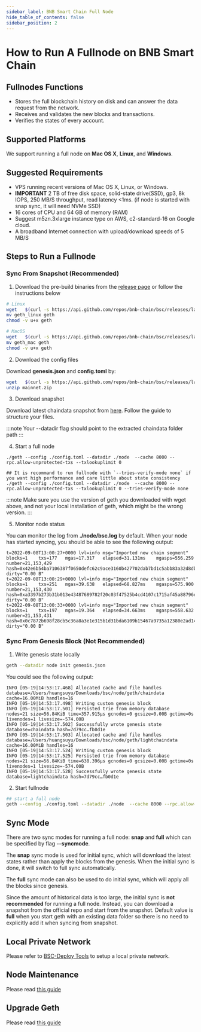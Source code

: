 ```yaml
---
sidebar_label: BNB Smart Chain Full Node
hide_table_of_contents: false
sidebar_position: 2
---
```

# How to Run A Fullnode on BNB Smart Chain

## Fullnodes Functions

* Stores the full blockchain history on disk and can answer the data request from the network.
* Receives and validates the new blocks and transactions.
* Verifies the states of every account.

## Supported Platforms

We support running a full node on **Mac OS X**, **Linux**, and **Windows**.

## Suggested Requirements
- VPS running recent versions of Mac OS X, Linux, or Windows.
- **IMPORTANT** 2 TB of free disk space, solid-state drive(SSD), gp3, 8k IOPS, 250 MB/S throughput, read latency <1ms. (if node is started with snap sync, it will need NVMe SSD)
- 16 cores of CPU and 64 GB of memory (RAM)
- Suggest m5zn.3xlarge instance type on AWS, c2-standard-16 on Google cloud.
- A broadband Internet connection with upload/download speeds of 5 MB/S

## Steps to Run a Fullnode

### Sync From Snapshot (Recommended)

1. Download the pre-build binaries from the [release page](https://github.com/bnb-chain/bsc/releases/latest) or follow the instructions below

```bash
# Linux
wget   $(curl -s https://api.github.com/repos/bnb-chain/bsc/releases/latest |grep browser_ |grep geth_linux |cut -d\" -f4)
mv geth_linux geth
chmod -v u+x geth

# MacOS
wget   $(curl -s https://api.github.com/repos/bnb-chain/bsc/releases/latest |grep browser_ |grep geth_mac |cut -d\" -f4)
mv geth_mac geth
chmod -v u+x geth
```

2. Download the config files

Download **genesis.json** and **config.toml** by:

```bash
wget   $(curl -s https://api.github.com/repos/bnb-chain/bsc/releases/latest |grep browser_ |grep mainnet |cut -d\" -f4)
unzip mainnet.zip
```

3. Download snapshot

Download latest chaindata snapshot from [here](https://github.com/bnb-chain/bsc-snapshots). Follow the guide to structure your files.

:::note
Your --datadir flag should point to the extracted chaindata folder path
:::

4. Start a full node
```
./geth --config ./config.toml --datadir ./node  --cache 8000 --rpc.allow-unprotected-txs --txlookuplimit 0

## It is recommand to run fullnode with `--tries-verify-mode none` if you want high performance and care little about state consistency
./geth --config ./config.toml --datadir ./node  --cache 8000 --rpc.allow-unprotected-txs --txlookuplimit 0 --tries-verify-mode none
```
:::note
Make sure you use the version of geth you downloaded with wget above, and not your local installation of geth, which might be the wrong version.
:::

5. Monitor node status

You can monitor the log from **./node/bsc.log** by default. When your node has started syncing, you should be able to see the following output:

```
t=2022-09-08T13:00:27+0000 lvl=info msg="Imported new chain segment"             blocks=1    txs=177   mgas=17.317   elapsed=31.131ms    mgasps=556.259  number=21,153,429 hash=0x42e6b54ba7106387f0650defc62c9ace3160b427702dab7bd1c5abb83a32d8db dirty="0.00 B"
t=2022-09-08T13:00:29+0000 lvl=info msg="Imported new chain segment"             blocks=1    txs=251   mgas=39.638   elapsed=68.827ms    mgasps=575.900  number=21,153,430 hash=0xa3397b273b31b013e43487689782f20c03f47525b4cd4107c1715af45a88796e dirty="0.00 B"
t=2022-09-08T13:00:33+0000 lvl=info msg="Imported new chain segment"             blocks=1    txs=197   mgas=19.364   elapsed=34.663ms    mgasps=558.632  number=21,153,431 hash=0x0c7872b698f28cb5c36a8a3e1e315b1d31bda6109b15467a9735a12380e2ad14 dirty="0.00 B"
```

### Sync From Genesis Block (Not Recommended)
1. Write genesis state locally

```bash
geth --datadir node init genesis.json
```

You could see the following output:

```
INFO [05-19|14:53:17.468] Allocated cache and file handles         database=/Users/huangsuyu/Downloads/bsc/node/geth/chaindata cache=16.00MiB handles=16
INFO [05-19|14:53:17.498] Writing custom genesis block
INFO [05-19|14:53:17.501] Persisted trie from memory database      nodes=21 size=56.84KiB time=357.915µs gcnodes=0 gcsize=0.00B gctime=0s livenodes=1 livesize=-574.00B
INFO [05-19|14:53:17.502] Successfully wrote genesis state         database=chaindata hash=7d79cc…fb0d1e
INFO [05-19|14:53:17.503] Allocated cache and file handles         database=/Users/huangsuyu/Downloads/bsc/node/geth/lightchaindata cache=16.00MiB handles=16
INFO [05-19|14:53:17.524] Writing custom genesis block
INFO [05-19|14:53:17.525] Persisted trie from memory database      nodes=21 size=56.84KiB time=638.396µs gcnodes=0 gcsize=0.00B gctime=0s livenodes=1 livesize=-574.00B
INFO [05-19|14:53:17.528] Successfully wrote genesis state         database=lightchaindata hash=7d79cc…fb0d1e
```

2. Start fullnode

```bash
## start a full node
geth --config ./config.toml --datadir ./node  --cache 8000 --rpc.allow-unprotected-txs --txlookuplimit 0
```

## Sync Mode

There are two sync modes for running a full node: **snap** and **full** which can be specified by flag **--syncmode**.

The **snap** sync mode is used for initial sync, which will download the latest states rather than apply the blocks from the genesis. When the initial sync is done, it will switch to full sync automatically.

The **full** sync mode can also be used to do initial sync, which will apply all the blocks since genesis.

Since the amount of historical data is too large, the initial sync is **not recommended** for running a full node. Instead, you can download a snapshot from the official repo and start from the snapshot. Default value is **full** when you start geth with an existing data folder so there is no need to explicitly add it when syncing from snapshot.

## Local Private Network
Please refer to [BSC-Deploy Tools](https://github.com/bnb-chain/bsc-deploy) to setup a local private network.

## Node Maintenance
Please read [this guide](./validator/node-maintenance.md)

## Upgrade Geth
Please read [this guide](./validator/upgrade-fullnode.md)

